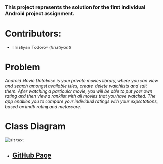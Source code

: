 ### This project represents the solution for the first individual Android project assignment.

# Contributors:
- Hristiyan Todorov (*hristiyant*)

# Problem
*Android Movie Database is your private movies library, where you can view and search amongst available titles, create, delete watchlists and edit them. After watching a particular movie, you will be able to put your own rating and then view a ranklist with all movies that you have watched. The app enables you to compare your individual ratings with your expectations, based on imdb rating and metascore.*

# Class Diagram
![alt text](https://github.com/hrsssssssssssss/amdb/uml_diagram.png)

 - ## [GitHub Page](https://github.com/hrsssssssssssss/amdb)
